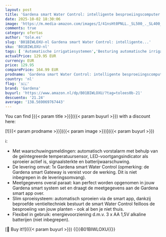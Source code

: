 ```yaml
---
layout: post
title: 'Gardena smart Water Control: intelligente besproeiingscomputer  bestuurbaar via smart app  vorstwaarschuwing  beproefde ventieltechniek  geschikt voor Micro-Drip-System of sprinklersysteem  19031-20 .'
date: 2025-10-02 18:30:06
image: 'https://m.media-amazon.com/images/I/41nsHt0PNLL._SL500_._SL400_.jpg'
comments: true
category: ofertas
author: 'tole.es'
slug: 'B01BIWLOXU-nl Gardena smart Water Control: intelligente...'
sku: 'B01BIWLOXU-nl'
tags: [ 'Automatische irrigatiesystemen','Besturing automatische irrigatiesystemen','Tuin, terras & gazon','Tuin- & gazonbewateringsapparatuur','Tuingereedschap & bewatering','gardena','🇳🇱', ]
actualPrice: 129.95 EUR
currency: EUR
price: 129.95
comparePrice: 164.99 EUR
prodname: 'Gardena smart Water Control: intelligente besproeiingscomputer  bestuurbaar via smart app  vorstwaarschuwing  beproefde ventieltechniek  geschikt voor Micro-Drip-System of sprinklersysteem  19031-20 .'
country: 'nl'
flag: '🇳🇱'
brand: 'Gardena'
buyurl: 'https://www.amazon.nl/dp/B01BIWLOXU/?tag=tolees0b-21'
descuento: '21.24'
average: '138.569069767443'
---
```


You can find [{{< param title >}}]({{< param buyurl >}}) with a discount here:

[![{{< param prodname >}}]({{< param image >}})]({{< param buyurl >}})

ℹ️:

- Met waarschuwingsmeldingen: automatisch vorstalarm met behulp van de geïntegreerde temperatuursensor, LED-voortgangsindicator als sproeier actief is, signaalsterkte en batterijwaarschuwing.
- De levering omvat: 1x Gardena smart Water Control (opmerking: de Gardena smart Gateway is vereist voor de werking. Dit is niet inbegrepen in de leveringsomvang).
- Meetgegevens overal paraat: kan perfect worden opgenomen in jouw Gardena smart system set en draagt de meetgegevens aan de Gardena smart app over.
- Slim sproeisysteem: automatisch sproeien via de smart app, dankzij beproefde ventieltechniek bestuurt de smart Water Control feilloos de besproeiing van jouw planten - ook al ben je niet thuis.
- Flexibel in gebruik: energievoorziening d.m.v. 3 x AA 1,5V alkaline batterijen (niet inbegrepen).

[🛒 Buy it!!]({{< param buyurl >}})
{{<world>}}B01BIWLOXU{{</world>}}
